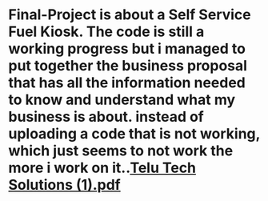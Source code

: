 # Final-Project is about a Self Service Fuel Kiosk. The code is still a working progress but i managed to put together the business proposal that has all the information needed to know and understand what my business is about. instead of uploading a code that is not working, which just seems to not work the more i work on it..[Telu Tech Solutions (1).pdf](https://github.com/Yolanda-Majola/Final-Project/files/11122327/Telu.Tech.Solutions.1.pdf)
